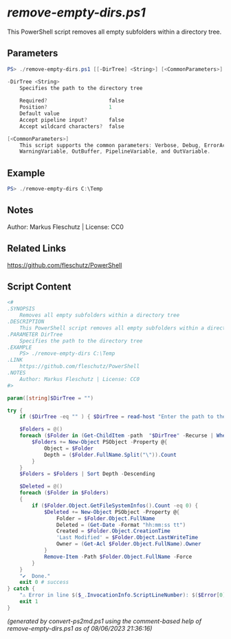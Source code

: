 *remove-empty-dirs.ps1*
================

This PowerShell script removes all empty subfolders within a directory tree.

Parameters
----------
```powershell
PS> ./remove-empty-dirs.ps1 [[-DirTree] <String>] [<CommonParameters>]

-DirTree <String>
    Specifies the path to the directory tree
    
    Required?                    false
    Position?                    1
    Default value                
    Accept pipeline input?       false
    Accept wildcard characters?  false

[<CommonParameters>]
    This script supports the common parameters: Verbose, Debug, ErrorAction, ErrorVariable, WarningAction, 
    WarningVariable, OutBuffer, PipelineVariable, and OutVariable.
```

Example
-------
```powershell
PS> ./remove-empty-dirs C:\Temp

```

Notes
-----
Author: Markus Fleschutz | License: CC0

Related Links
-------------
https://github.com/fleschutz/PowerShell

Script Content
--------------
```powershell
<#
.SYNOPSIS
	Removes all empty subfolders within a directory tree
.DESCRIPTION
	This PowerShell script removes all empty subfolders within a directory tree.
.PARAMETER DirTree
	Specifies the path to the directory tree
.EXAMPLE
	PS> ./remove-empty-dirs C:\Temp
.LINK
	https://github.com/fleschutz/PowerShell
.NOTES
	Author: Markus Fleschutz | License: CC0
#>

param([string]$DirTree = "")

try {
	if ($DirTree -eq "" ) { $DirTree = read-host "Enter the path to the directory tree" }

	$Folders = @()
	foreach ($Folder in (Get-ChildItem -path  "$DirTree" -Recurse | Where { $_.PSisContainer })) {
		$Folders += New-Object PSObject -Property @{
			Object = $Folder
			Depth = ($Folder.FullName.Split("\")).Count
		}
	}
	$Folders = $Folders | Sort Depth -Descending

	$Deleted = @()
	foreach ($Folder in $Folders)
	{
		if ($Folder.Object.GetFileSystemInfos().Count -eq 0) {
			$Deleted += New-Object PSObject -Property @{
				Folder = $Folder.Object.FullName
				Deleted = (Get-Date -Format "hh:mm:ss tt")
				Created = $Folder.Object.CreationTime
				'Last Modified' = $Folder.Object.LastWriteTime
				Owner = (Get-Acl $Folder.Object.FullName).Owner
			}
			Remove-Item -Path $Folder.Object.FullName -Force
		}
	}
	"✔️  Done."
	exit 0 # success
} catch {
	"⚠️ Error in line $($_.InvocationInfo.ScriptLineNumber): $($Error[0])"
	exit 1
}
```

*(generated by convert-ps2md.ps1 using the comment-based help of remove-empty-dirs.ps1 as of 08/06/2023 21:36:16)*
